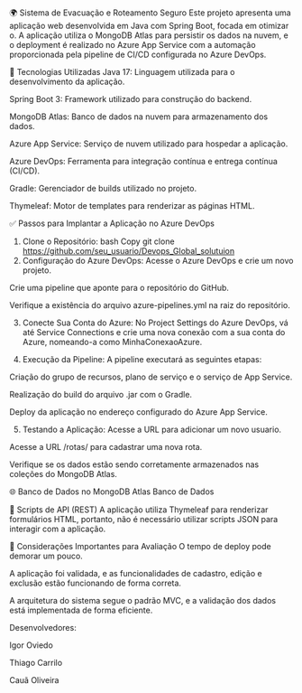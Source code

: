 🌍 Sistema de Evacuação e Roteamento Seguro
Este projeto apresenta uma aplicação web desenvolvida em Java com Spring Boot, focada em otimizar o. A aplicação utiliza o MongoDB Atlas para persistir os dados na nuvem, e o deployment é realizado no Azure App Service com a automação proporcionada pela pipeline de CI/CD configurada no Azure DevOps.

🚀 Tecnologias Utilizadas
Java 17: Linguagem utilizada para o desenvolvimento da aplicação.

Spring Boot 3: Framework utilizado para construção do backend.

MongoDB Atlas: Banco de dados na nuvem para armazenamento dos dados.

Azure App Service: Serviço de nuvem utilizado para hospedar a aplicação.

Azure DevOps: Ferramenta para integração contínua e entrega contínua (CI/CD).

Gradle: Gerenciador de builds utilizado no projeto.

Thymeleaf: Motor de templates para renderizar as páginas HTML.

✅ Passos para Implantar a Aplicação no Azure DevOps
1. Clone o Repositório:
   bash
   Copy
   git clone https://github.com/seu_usuario/Devops_Global_solutuion
2. Configuração do Azure DevOps:
   Acesse o Azure DevOps e crie um novo projeto.

Crie uma pipeline que aponte para o repositório do GitHub.

Verifique a existência do arquivo azure-pipelines.yml na raiz do repositório.

3. Conecte Sua Conta do Azure:
   No Project Settings do Azure DevOps, vá até Service Connections e crie uma nova conexão com a sua conta do Azure, nomeando-a como MinhaConexaoAzure.

4. Execução da Pipeline:
   A pipeline executará as seguintes etapas:

Criação do grupo de recursos, plano de serviço e o serviço de App Service.

Realização do build do arquivo .jar com o Gradle.

Deploy da aplicação no endereço configurado do Azure App Service.

5. Testando a Aplicação:
   Acesse a URL para adicionar um novo usuario.

Acesse a URL /rotas/ para cadastrar uma nova rota.

Verifique se os dados estão sendo corretamente armazenados nas coleções do MongoDB Atlas.

🌐 Banco de Dados no MongoDB Atlas
Banco de Dados

📁 Scripts de API (REST)
A aplicação utiliza Thymeleaf para renderizar formulários HTML, portanto, não é necessário utilizar scripts JSON para interagir com a aplicação.

📌 Considerações Importantes para Avaliação
O tempo de deploy pode demorar um pouco.

A aplicação foi validada, e as funcionalidades de cadastro, edição e exclusão estão funcionando de forma correta.

A arquitetura do sistema segue o padrão MVC, e a validação dos dados está implementada de forma eficiente.

Desenvolvedores:

Igor Oviedo

Thiago Carrilo

Cauã Oliveira
